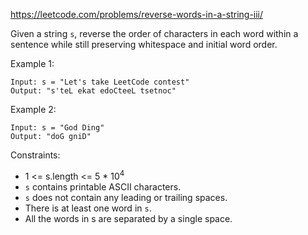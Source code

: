 https://leetcode.com/problems/reverse-words-in-a-string-iii/

Given a string `s`, reverse the order of characters in each word within a sentence while still preserving whitespace and initial word order.

Example 1:

```
Input: s = "Let's take LeetCode contest"
Output: "s'teL ekat edoCteeL tsetnoc"
```

Example 2:

```
Input: s = "God Ding"
Output: "doG gniD"
```

Constraints:

- 1 <= s.length <= 5 \* 10<sup>4</sup>
- `s` contains printable ASCII characters.
- `s` does not contain any leading or trailing spaces.
- There is at least one word in `s`.
- All the words in s are separated by a single space.
